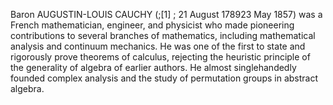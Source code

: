 Baron AUGUSTIN-LOUIS CAUCHY (;[1] ; 21 August 178923 May 1857) was a French mathematician, engineer, and physicist who made pioneering contributions to several branches of mathematics, including mathematical analysis and continuum mechanics. He was one of the first to state and rigorously prove theorems of calculus, rejecting the heuristic principle of the generality of algebra of earlier authors. He almost singlehandedly founded complex analysis and the study of permutation groups in abstract algebra.
